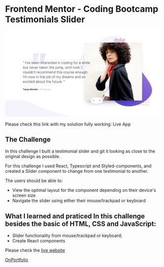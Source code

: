 # Frontend Mentor - Coding Bootcamp Testimonials Slider

![Desktop Preview](desktop-preview.jpg)

Please check this link with my solution fully working: Live App

## The Challenge

In this challenge I built a testimonial slider and git it looking as close to the original design as possible.

For this challenge I used React, Typescript and Styled-components, and created a Slider component to change from one testimonial to another.

The users should be able to: 

- View the optimal layout for the component depending on their device's screen size
- Navigate the slider using either their mouse/trackpad or keyboard

## What I learned and praticed In this challenge besides the basic of HTML, CSS and JavaScript:

 - Slider functionality from mouse/trackpad or keyboard;
 - Create React components

Please check the [live website](https://vbgl-fem-coding-bootcamp-testimonials-slider.vercel.app/)

[OnPortfolio](https://front-end-portfolio.vercel.app/)
